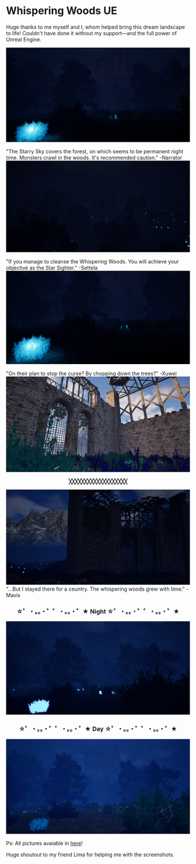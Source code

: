# Whispering Woods UE

Huge thanks to me myself and I, whom helped bring this dream landscape to life! Couldn't have done it without my support—and the full power of Unreal Engine.


![Cover](WhisperingWoods_Images/image4.png)

"The Starry Sky covers the forest, on which seems to be permanent night time. Monsters crawl in the woods. It's recommended caution." -Narrator
![Cover](WhisperingWoods_Images/image5.png)

"If you manage to cleanse the Whispering Woods. You will achieve your objective as the Star Sighter." -Settela
![Cover](WhisperingWoods_Images/image3.png)

"On their plan to stop the curse? By chopping down the trees?" -Xuwei
![Cover](WhisperingWoods_Images/image.png)
**<p align="center"> ╳╳╳╳╳╳╳╳╳╳╳╳╳╳╳╳╳╳╳ </p>**
![Cover](WhisperingWoods_Images/image6.png)
"...But I stayed there for a ceuntry. The whispering woods grew with time." -Mavis

### <p align="center"> ☆゜・。。・゜゜・。。・゜★ Night ☆゜・。。・゜゜・。。・゜★ </p>
![Cover](WhisperingWoods_Images/imagenight.png)
### <p align="center"> ☆゜・。。・゜゜・。。・゜★ Day ☆゜・。。・゜゜・。。・゜★ </p>
![Cover](WhisperingWoods_Images/imageday.png)

Ps:
All pictures avaiable in [here](WhisperingWoods_Images)!

Huge shoutout to my friend Lima for helping me with the screenshots.
